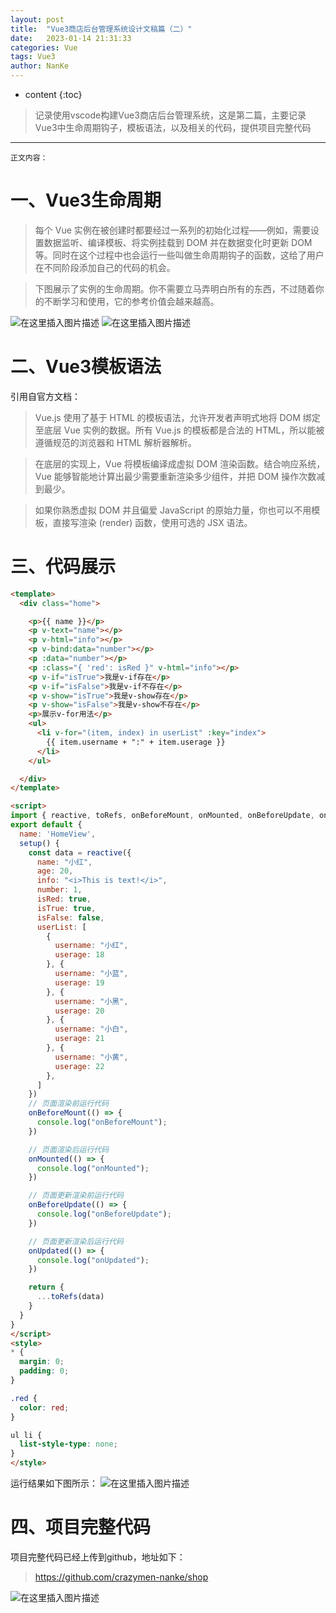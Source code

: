 ```yaml
---
layout: post
title:  "Vue3商店后台管理系统设计文稿篇（二）"
date:   2023-01-14 21:31:33
categories: Vue
tags: Vue3 
author: NanKe
---
```


* content
{:toc}
> 记录使用vscode构建Vue3商店后台管理系统，这是第二篇，主要记录Vue3中生命周期钩子，模板语法，以及相关的代码，提供项目完整代码



---

`正文内容：`
# 一、Vue3生命周期

>每个 Vue 实例在被创建时都要经过一系列的初始化过程——例如，需要设置数据监听、编译模板、将实例挂载到 DOM 并在数据变化时更新 DOM 等。同时在这个过程中也会运行一些叫做生命周期钩子的函数，这给了用户在不同阶段添加自己的代码的机会。

>下图展示了实例的生命周期。你不需要立马弄明白所有的东西，不过随着你的不断学习和使用，它的参考价值会越来越高。

![在这里插入图片描述](https://raw.githubusercontent.com/crazymen-nanke/image/master/note/202303181502939.png)
![在这里插入图片描述](https://raw.githubusercontent.com/crazymen-nanke/image/master/note/202303181502839.png)

# 二、Vue3模板语法
引用自官方文档：

>Vue.js 使用了基于 HTML 的模板语法，允许开发者声明式地将 DOM 绑定至底层 Vue 实例的数据。所有 Vue.js 的模板都是合法的 HTML，所以能被遵循规范的浏览器和 HTML 解析器解析。

>在底层的实现上，Vue 将模板编译成虚拟 DOM 渲染函数。结合响应系统，Vue 能够智能地计算出最少需要重新渲染多少组件，并把 DOM 操作次数减到最少。

>如果你熟悉虚拟 DOM 并且偏爱 JavaScript 的原始力量，你也可以不用模板，直接写渲染 (render) 函数，使用可选的 JSX 语法。

# 三、代码展示
```html
<template>
  <div class="home">

    <p>{{ name }}</p>
    <p v-text="name"></p>
    <p v-html="info"></p>
    <p v-bind:data="number"></p>
    <p :data="number"></p>
    <p :class="{ 'red': isRed }" v-html="info"></p>
    <p v-if="isTrue">我是v-if存在</p>
    <p v-if="isFalse">我是v-if不存在</p>
    <p v-show="isTrue">我是v-show存在</p>
    <p v-show="isFalse">我是v-show不存在</p>
    <p>展示v-for用法</p>
    <ul>
      <li v-for="(item, index) in userList" :key="index">
        {{ item.username + ":" + item.userage }}
      </li>
    </ul>

  </div>
</template>

<script>
import { reactive, toRefs, onBeforeMount, onMounted, onBeforeUpdate, onUpdated } from "vue"
export default {
  name: 'HomeView',
  setup() {
    const data = reactive({
      name: "小红",
      age: 20,
      info: "<i>This is text!</i>",
      number: 1,
      isRed: true,
      isTrue: true,
      isFalse: false,
      userList: [
        {
          username: "小红",
          userage: 18
        }, {
          username: "小蓝",
          userage: 19
        }, {
          username: "小黑",
          userage: 20
        }, {
          username: "小白",
          userage: 21
        }, {
          username: "小黄",
          userage: 22
        },
      ]
    })
    // 页面渲染前运行代码
    onBeforeMount(() => {
      console.log("onBeforeMount");
    })

    // 页面渲染后运行代码
    onMounted(() => {
      console.log("onMounted");
    })

    // 页面更新渲染前运行代码
    onBeforeUpdate(() => {
      console.log("onBeforeUpdate");
    })

    // 页面更新渲染后运行代码
    onUpdated(() => {
      console.log("onUpdated");
    })

    return {
      ...toRefs(data)
    }
  }
}
</script>
<style>
* {
  margin: 0;
  padding: 0;
}

.red {
  color: red;
}

ul li {
  list-style-type: none;
}
</style>
```
运行结果如下图所示：
![在这里插入图片描述](https://raw.githubusercontent.com/crazymen-nanke/image/master/note/202303181502882.png)
# 四、项目完整代码
项目完整代码已经上传到github，地址如下：
>https://github.com/crazymen-nanke/shop

![在这里插入图片描述](https://raw.githubusercontent.com/crazymen-nanke/image/master/note/202303181502789.png)

